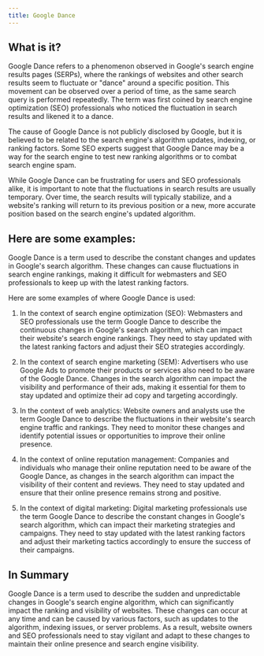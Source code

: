 ```yaml
---
title: Google Dance
---
```




## What is it?

Google Dance refers to a phenomenon observed in Google's search engine results pages (SERPs), where the rankings of websites and other search results seem to fluctuate or "dance" around a specific position. This movement can be observed over a period of time, as the same search query is performed repeatedly. The term was first coined by search engine optimization (SEO) professionals who noticed the fluctuation in search results and likened it to a dance.

The cause of Google Dance is not publicly disclosed by Google, but it is believed to be related to the search engine's algorithm updates, indexing, or ranking factors. Some SEO experts suggest that Google Dance may be a way for the search engine to test new ranking algorithms or to combat search engine spam.

While Google Dance can be frustrating for users and SEO professionals alike, it is important to note that the fluctuations in search results are usually temporary. Over time, the search results will typically stabilize, and a website's ranking will return to its previous position or a new, more accurate position based on the search engine's updated algorithm.

## Here are some examples:

Google Dance is a term used to describe the constant changes and updates in Google's search algorithm. These changes can cause fluctuations in search engine rankings, making it difficult for webmasters and SEO professionals to keep up with the latest ranking factors.

Here are some examples of where Google Dance is used:

1. In the context of search engine optimization (SEO): Webmasters and SEO professionals use the term Google Dance to describe the continuous changes in Google's search algorithm, which can impact their website's search engine rankings. They need to stay updated with the latest ranking factors and adjust their SEO strategies accordingly.

2. In the context of search engine marketing (SEM): Advertisers who use Google Ads to promote their products or services also need to be aware of the Google Dance. Changes in the search algorithm can impact the visibility and performance of their ads, making it essential for them to stay updated and optimize their ad copy and targeting accordingly.

3. In the context of web analytics: Website owners and analysts use the term Google Dance to describe the fluctuations in their website's search engine traffic and rankings. They need to monitor these changes and identify potential issues or opportunities to improve their online presence.

4. In the context of online reputation management: Companies and individuals who manage their online reputation need to be aware of the Google Dance, as changes in the search algorithm can impact the visibility of their content and reviews. They need to stay updated and ensure that their online presence remains strong and positive.

5. In the context of digital marketing: Digital marketing professionals use the term Google Dance to describe the constant changes in Google's search algorithm, which can impact their marketing strategies and campaigns. They need to stay updated with the latest ranking factors and adjust their marketing tactics accordingly to ensure the success of their campaigns.

## In Summary

Google Dance is a term used to describe the sudden and unpredictable changes in Google's search engine algorithm, which can significantly impact the ranking and visibility of websites. These changes can occur at any time and can be caused by various factors, such as updates to the algorithm, indexing issues, or server problems. As a result, website owners and SEO professionals need to stay vigilant and adapt to these changes to maintain their online presence and search engine visibility.